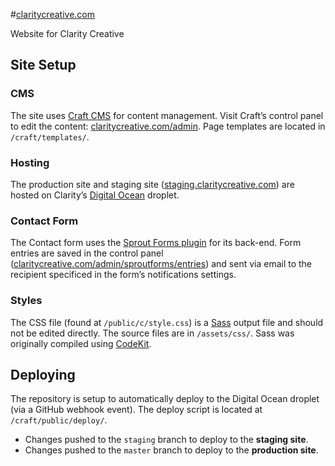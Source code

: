#[claritycreative.com](http://claritycreative.com/)

Website for Clarity Creative

## Site Setup

### CMS

The site uses [Craft CMS](https://craftcms.com/) for content management. Visit Craft’s control panel to edit the content: [claritycreative.com/admin](http://claritycreative.com/admin/). Page templates are located in `/craft/templates/`.

### Hosting

The production site and staging site ([staging.claritycreative.com](http://staging.claritycreative.com/)) are hosted on Clarity’s [Digital Ocean](https://cloud.digitalocean.com/) droplet.

### Contact Form

The Contact form uses the [Sprout Forms plugin](http://sprout.barrelstrengthdesign.com/craft-plugins/forms) for its back-end. Form entries are saved in the control panel ([claritycreative.com/admin/sproutforms/entries](http://claritycreative.com/admin/sproutforms/entries)) and sent via email to the recipient specificed in the form’s notifications settings.

### Styles

The CSS file (found at `/public/c/style.css`) is a [Sass](http://sass-lang.com/) output file and should not be edited directly. The source files are in `/assets/css/`. Sass was originally compiled using [CodeKit](https://incident57.com/codekit/).

## Deploying

The repository is setup to automatically deploy to the Digital Ocean droplet (via a GitHub webhook event). The deploy script is located at `/craft/public/deploy/`.

* Changes pushed to the `staging` branch to deploy to the **staging site**.
* Changes pushed to the `master` branch to deploy to the **production site**.
